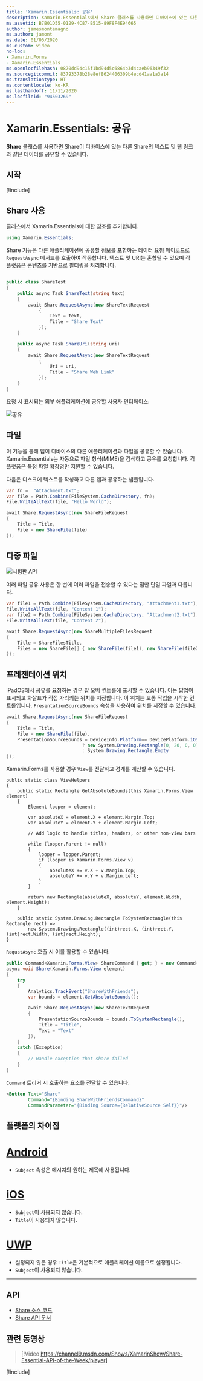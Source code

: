 ```yaml
---
title: 'Xamarin.Essentials: 공유'
description: Xamarin.Essentials에서 Share 클래스를 사용하면 디바이스에 있는 다른 Share의 텍스트 및 웹 링크와 같은 데이터를 공유할 수 있습니다.
ms.assetid: B7B01D55-0129-4C87-B515-89F8F4E94665
author: jamesmontemagno
ms.author: jamont
ms.date: 01/06/2020
ms.custom: video
no-loc:
- Xamarin.Forms
- Xamarin.Essentials
ms.openlocfilehash: 0870dd94c15f1bd94d5c6864b3d4caeb96349f32
ms.sourcegitcommit: 83793378b28e8ef8624406309b4ecd41aa1a3a14
ms.translationtype: HT
ms.contentlocale: ko-KR
ms.lasthandoff: 11/11/2020
ms.locfileid: "94503269"
---
```

# <a name="no-locxamarinessentials-share"></a>Xamarin.Essentials: 공유

**Share** 클래스를 사용하면 Share이 디바이스에 있는 다른 Share의 텍스트 및 웹 링크와 같은 데이터를 공유할 수 있습니다.

## <a name="get-started"></a>시작

[!include[](~/essentials/includes/get-started.md)]

## <a name="using-share"></a>Share 사용

클래스에서 Xamarin.Essentials에 대한 참조를 추가합니다.

```csharp
using Xamarin.Essentials;
```

Share 기능은 다른 애플리케이션에 공유할 정보를 포함하는 데이터 요청 페이로드로 `RequestAsync` 메서드를 호출하여 작동합니다. 텍스트 및 URI는 혼합될 수 있으며 각 플랫폼은 콘텐츠를 기반으로 필터링을 처리합니다.

```csharp

public class ShareTest
{
    public async Task ShareText(string text)
    {
        await Share.RequestAsync(new ShareTextRequest
            {
                Text = text,
                Title = "Share Text"
            });
    }

    public async Task ShareUri(string uri)
    {
        await Share.RequestAsync(new ShareTextRequest
            {
                Uri = uri,
                Title = "Share Web Link"
            });
    }
}
```

요청 시 표시되는 외부 애플리케이션에 공유할 사용자 인터페이스:

![공유](images/share.png)

## <a name="file"></a>파일

이 기능을 통해 앱이 디바이스의 다른 애플리케이션과 파일을 공유할 수 있습니다. Xamarin.Essentials는 자동으로 파일 형식(MIME)을 검색하고 공유를 요청합니다. 각 플랫폼은 특정 파일 확장명만 지원할 수 있습니다.

다음은 디스크에 텍스트를 작성하고 다른 앱과 공유하는 샘플입니다.

```csharp
var fn =  "Attachment.txt";
var file = Path.Combine(FileSystem.CacheDirectory, fn);
File.WriteAllText(file, "Hello World");

await Share.RequestAsync(new ShareFileRequest
{
    Title = Title,
    File = new ShareFile(file)
});
```

## <a name="multiple-files"></a>다중 파일

![시험판 API](~/media/shared/preview.png)

여러 파일 공유 사용은 한 번에 여러 파일을 전송할 수 있다는 점만 단일 파일과 다릅니다.

```csharp
var file1 = Path.Combine(FileSystem.CacheDirectory, "Attachment1.txt");
File.WriteAllText(file, "Content 1");
var file2 = Path.Combine(FileSystem.CacheDirectory, "Attachment2.txt");
File.WriteAllText(file, "Content 2");

await Share.RequestAsync(new ShareMultipleFilesRequest
{
    Title = ShareFilesTitle,
    Files = new ShareFile[] { new ShareFile(file1), new ShareFile(file2) }
});
```

## <a name="presentation-location"></a>프레젠테이션 위치

iPadOS에서 공유를 요청하는 경우 팝 오버 컨트롤에 표시할 수 있습니다. 이는 팝업이 표시되고 화살표가 직접 가리키는 위치를 지정합니다. 이 위치는 보통 작업을 시작한 컨트롤입니다. `PresentationSourceBounds` 속성을 사용하여 위치를 지정할 수 있습니다.

```csharp
await Share.RequestAsync(new ShareFileRequest
{
    Title = Title,
    File = new ShareFile(file),
    PresentationSourceBounds = DeviceInfo.Platform== DevicePlatform.iOS && DeviceInfo.Idiom == DeviceIdiom.Tablet
                            ? new System.Drawing.Rectangle(0, 20, 0, 0)
                            : System.Drawing.Rectangle.Empty
});
```

Xamarin.Forms를 사용할 경우 `View`를 전달하고 경계를 계산할 수 있습니다.


```
public static class ViewHelpers
{
    public static Rectangle GetAbsoluteBounds(this Xamarin.Forms.View element)
    {
        Element looper = element;

        var absoluteX = element.X + element.Margin.Top;
        var absoluteY = element.Y + element.Margin.Left;

        // Add logic to handle titles, headers, or other non-view bars

        while (looper.Parent != null)
        {
            looper = looper.Parent;
            if (looper is Xamarin.Forms.View v)
            {
                absoluteX += v.X + v.Margin.Top;
                absoluteY += v.Y + v.Margin.Left;
            }
        }

        return new Rectangle(absoluteX, absoluteY, element.Width, element.Height);
    }

    public static System.Drawing.Rectangle ToSystemRectangle(this Rectangle rect) =>
        new System.Drawing.Rectangle((int)rect.X, (int)rect.Y, (int)rect.Width, (int)rect.Height);
}
```

`RequstAsync` 호출 시 이를 활용할 수 있습니다.

```csharp
public Command<Xamarin.Forms.View> ShareCommand { get; } = new Command<Xamarin.Forms.View>(Share);
async void Share(Xamarin.Forms.View element)
{
    try
    {
        Analytics.TrackEvent("ShareWithFriends");
        var bounds = element.GetAbsoluteBounds();

        await Share.RequestAsync(new ShareTextRequest
        {
            PresentationSourceBounds = bounds.ToSystemRectangle(),
            Title = "Title",
            Text = "Text"
        });
    }
    catch (Exception)
    {
        // Handle exception that share failed
    }
}
```

`Command` 트리거 시 호출하는 요소를 전달할 수 있습니다.

```xml
<Button Text="Share"
        Command="{Binding ShareWithFriendsCommand}"
        CommandParameter="{Binding Source={RelativeSource Self}}"/>
```

## <a name="platform-differences"></a>플랫폼의 차이점

# <a name="android"></a>[Android](#tab/android)

- `Subject` 속성은 메시지의 원하는 제목에 사용됩니다.

# <a name="ios"></a>[iOS](#tab/ios)

- `Subject`이 사용되지 않습니다.
- `Title`이 사용되지 않습니다.

# <a name="uwp"></a>[UWP](#tab/uwp)

- 설정되지 않은 경우 `Title`은 기본적으로 애플리케이션 이름으로 설정됩니다.
- `Subject`이 사용되지 않습니다.

-----

## <a name="api"></a>API

- [Share 소스 코드](https://github.com/xamarin/Essentials/tree/main/Xamarin.Essentials/Share)
- [Share API 문서](xref:Xamarin.Essentials.Share)

## <a name="related-video"></a>관련 동영상

> [!Video https://channel9.msdn.com/Shows/XamarinShow/Share-Essential-API-of-the-Week/player]

[!include[](~/essentials/includes/xamarin-show-essentials.md)]
